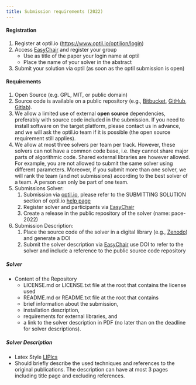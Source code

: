 ```yaml
---
title: Submission requirements (2022)
---
```


#### Registration

1. Register at optil.io (<https://www.optil.io/optilion/login>)
2. Access [EasyChair](https://easychair.org/conferences/?conf=pace2022) and register your group 
   - Use as title of the paper your login name at optil
   - Place the name of your solver in the abstract
3. Submit your solution via optil (as soon as the optil submission is open) 



#### Requirements
1. Open Source (e.g. GPL, MIT, or public domain)
2. Source code is available on a public repository (e.g., [Bitbucket](https://bitbucket.org), [GitHub](https://github.com), [Gitlab](https://gitlab.com)).
3. We allow a limited use of external **open source** dependencies, preferably with source code included in the submission. If you need to install software on the target platform, please contact us in advance, and we will ask the optil.io team if it is possible (the open source requirement still applies).
4. We allow at most three solvers per team per track. However, these solvers can not have a common code base, i.e. they cannot share major parts of algorithmic code. Shared external libraries are however allowed. For example, you are not allowed to submit the same solver using different parameters. Moreover, if you submit more than one solver, we will rank the team (and not submissions) according to the best solver of a team. A person can only be part of one team.
5. Submissions Solver: 
   1. Submission via [optil.io](https://www.optil.io/), please refer to the SUBMITTING SOLUTION section of optil.io [help page](https://www.optil.io/optilion/help)
   2. Register solver and participants via [EasyChair](https://easychair.org/conferences/?conf=pace2022)
   3. Create a release in the public repository of the solver (name: pace-2022)
6. Submission Description: 
   1. Place the source code of the solver in a digital library (e.g., [Zenodo](https://zenodo.org/)) and generate a DOI 
   2. Submit the solver description via [EasyChair](https://easychair.org/conferences/?conf=pace2022) use DOI to refer to the solver and include a reference to the public source code repository 


##### Solver

- Content of the Repository 
  -  LICENSE.md or LICENSE.txt file at the root that contains the license used
  -  README.md or README.txt file at the root that contains 
    - brief information about the submission, 
    - installation description, 
    - requirements for external libraries, and
    - a link to the solver description in PDF (no later than on the deadline for solver descriptions).


##### Solver Description
- Latex Style [LIPIcs](https://www.dagstuhl.de/en/publications/lipics/instructions-for-authors/)
- Should briefly describe the used techniques and references to the original publications. The description can have at most 3 pages including title page and excluding references.
